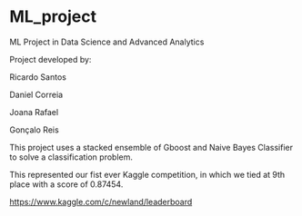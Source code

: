 # ML_project
ML Project in Data Science and Advanced Analytics

Project developed by:

Ricardo Santos

Daniel Correia

Joana Rafael

Gonçalo Reis

This project uses a stacked ensemble of Gboost and Naive Bayes Classifier to solve a classification problem.

This represented our fist ever Kaggle competition, in which we tied at 9th place with a score of 0.87454.

https://www.kaggle.com/c/newland/leaderboard 